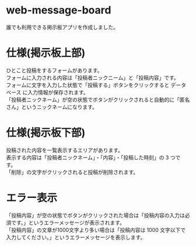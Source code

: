 # web-message-board
誰でも利用できる掲示板アプリを作成しました。<br>

# 仕様(掲示板上部)
ひとこと投稿をするフォームがあります。<br>
フォームに入力される内容は「投稿者ニックニーム」と「投稿内容」です。<br>
フォームに文字を入力した状態で「投稿する」ボタンをクリックすると データベース に入力情報が保存されます。<br>
「投稿者ニックネーム」が空の状態でボタンがクリックされると自動的に「匿名さん」というニックネームになります。<br>

# 仕様(掲示板下部)
投稿された内容を一覧表示するエリアがあります。<br>
表示する内容は「投稿者ニックネーム」・「内容」・「投稿した時刻」の 3 つです。<br>
「削除」の文字がクリックされると投稿が削除されます。<br>

# エラー表示
「投稿内容」が空の状態でボタンがクリックされた場合は「投稿内容の入力は必須です。」というエラーメッセージが表示されます。<br>
「投稿内容」の文章が1000文字より多い場合は「投稿内容は 1000 文字以下で入力してください。」というエラーメッセージを表示します。<br>
